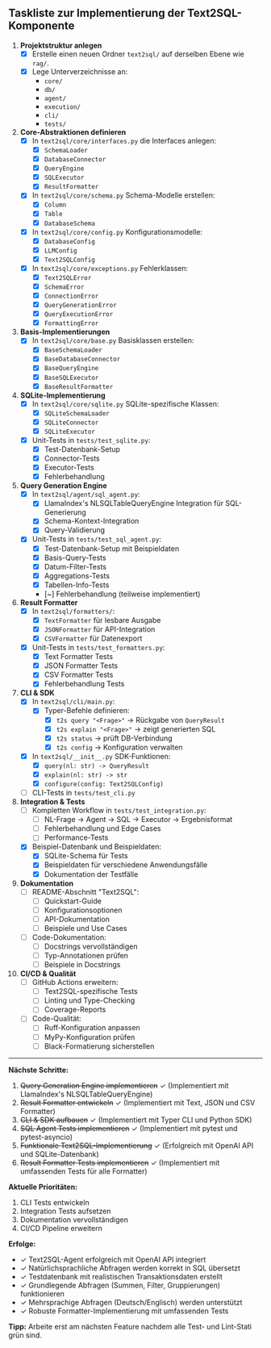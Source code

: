 ## Taskliste zur Implementierung der Text2SQL-Komponente

1. **Projektstruktur anlegen**  
   - [x] Erstelle einen neuen Ordner `text2sql/` auf derselben Ebene wie `rag/`.  
   - [x] Lege Unterverzeichnisse an:  
     - `core/`  
     - `db/`  
     - `agent/`  
     - `execution/`  
     - `cli/`  
     - `tests/`  

2. **Core-Abstraktionen definieren**  
   - [x] In `text2sql/core/interfaces.py` die Interfaces anlegen:  
     - [x] `SchemaLoader`  
     - [x] `DatabaseConnector`  
     - [x] `QueryEngine`  
     - [x] `SQLExecutor`  
     - [x] `ResultFormatter`  
   - [x] In `text2sql/core/schema.py` Schema-Modelle erstellen:  
     - [x] `Column`  
     - [x] `Table`  
     - [x] `DatabaseSchema`  
   - [x] In `text2sql/core/config.py` Konfigurationsmodelle:  
     - [x] `DatabaseConfig`  
     - [x] `LLMConfig`  
     - [x] `Text2SQLConfig`  
   - [x] In `text2sql/core/exceptions.py` Fehlerklassen:  
     - [x] `Text2SQLError`  
     - [x] `SchemaError`  
     - [x] `ConnectionError`  
     - [x] `QueryGenerationError`  
     - [x] `QueryExecutionError`  
     - [x] `FormattingError`  

3. **Basis-Implementierungen**  
   - [x] In `text2sql/core/base.py` Basisklassen erstellen:  
     - [x] `BaseSchemaLoader`  
     - [x] `BaseDatabaseConnector`  
     - [x] `BaseQueryEngine`  
     - [x] `BaseSQLExecutor`  
     - [x] `BaseResultFormatter`  

4. **SQLite-Implementierung**  
   - [x] In `text2sql/core/sqlite.py` SQLite-spezifische Klassen:  
     - [x] `SQLiteSchemaLoader`  
     - [x] `SQLiteConnector`  
     - [x] `SQLiteExecutor`  
   - [x] Unit-Tests in `tests/test_sqlite.py`:
     - [x] Test-Datenbank-Setup
     - [x] Connector-Tests
     - [x] Executor-Tests
     - [x] Fehlerbehandlung

5. **Query Generation Engine**  
   - [x] In `text2sql/agent/sql_agent.py`:
     - [x] LlamaIndex's NLSQLTableQueryEngine Integration für SQL-Generierung
     - [x] Schema-Kontext-Integration
     - [x] Query-Validierung
   - [x] Unit-Tests in `tests/test_sql_agent.py`:
     - [x] Test-Datenbank-Setup mit Beispieldaten
     - [x] Basis-Query-Tests
     - [x] Datum-Filter-Tests
     - [x] Aggregations-Tests
     - [x] Tabellen-Info-Tests
     - [~] Fehlerbehandlung (teilweise implementiert)

6. **Result Formatter**  
   - [x] In `text2sql/formatters/`:
     - [x] `TextFormatter` für lesbare Ausgabe
     - [x] `JSONFormatter` für API-Integration
     - [x] `CSVFormatter` für Datenexport
   - [x] Unit-Tests in `tests/test_formatters.py`:
     - [x] Text Formatter Tests
     - [x] JSON Formatter Tests
     - [x] CSV Formatter Tests
     - [x] Fehlerbehandlung Tests

7. **CLI & SDK**  
   - [x] In `text2sql/cli/main.py`:
     - [x] Typer-Befehle definieren:
       - [x] `t2s query "<Frage>"` → Rückgabe von `QueryResult`
       - [x] `t2s explain "<Frage>"` → zeigt generierten SQL
       - [x] `t2s status` → prüft DB-Verbindung
       - [x] `t2s config` → Konfiguration verwalten
   - [x] In `text2sql/__init__.py` SDK-Funktionen:
     - [x] `query(nl: str) -> QueryResult`
     - [x] `explain(nl: str) -> str`
     - [x] `configure(config: Text2SQLConfig)`
   - [ ] CLI-Tests in `tests/test_cli.py`

8. **Integration & Tests**  
   - [ ] Kompletten Workflow in `tests/test_integration.py`:
     - [ ] NL-Frage → Agent → SQL → Executor → Ergebnisformat
     - [ ] Fehlerbehandlung und Edge Cases
     - [ ] Performance-Tests
   - [x] Beispiel-Datenbank und Beispieldaten:
     - [x] SQLite-Schema für Tests
     - [x] Beispieldaten für verschiedene Anwendungsfälle
     - [x] Dokumentation der Testfälle

9. **Dokumentation**  
   - [ ] README-Abschnitt "Text2SQL":
     - [ ] Quickstart-Guide
     - [ ] Konfigurationsoptionen
     - [ ] API-Dokumentation
     - [ ] Beispiele und Use Cases
   - [ ] Code-Dokumentation:
     - [ ] Docstrings vervollständigen
     - [ ] Typ-Annotationen prüfen
     - [ ] Beispiele in Docstrings

10. **CI/CD & Qualität**  
    - [ ] GitHub Actions erweitern:
      - [ ] Text2SQL-spezifische Tests
      - [ ] Linting und Type-Checking
      - [ ] Coverage-Reports
    - [ ] Code-Qualität:
      - [ ] Ruff-Konfiguration anpassen
      - [ ] MyPy-Konfiguration prüfen
      - [ ] Black-Formatierung sicherstellen

---

**Nächste Schritte:**
1. ~~Query Generation Engine implementieren~~ ✓ (Implementiert mit LlamaIndex's NLSQLTableQueryEngine)
2. ~~Result Formatter entwickeln~~ ✓ (Implementiert mit Text, JSON und CSV Formatter)
3. ~~CLI & SDK aufbauen~~ ✓ (Implementiert mit Typer CLI und Python SDK)
4. ~~SQL Agent Tests implementieren~~ ✓ (Implementiert mit pytest und pytest-asyncio)
5. ~~Funktionale Text2SQL-Implementierung~~ ✓ (Erfolgreich mit OpenAI API und SQLite-Datenbank)
6. ~~Result Formatter Tests implementieren~~ ✓ (Implementiert mit umfassenden Tests für alle Formatter)

**Aktuelle Prioritäten:**
1. CLI Tests entwickeln
2. Integration Tests aufsetzen
3. Dokumentation vervollständigen
4. CI/CD Pipeline erweitern

**Erfolge:**
- ✓ Text2SQL-Agent erfolgreich mit OpenAI API integriert
- ✓ Natürlichsprachliche Abfragen werden korrekt in SQL übersetzt
- ✓ Testdatenbank mit realistischen Transaktionsdaten erstellt
- ✓ Grundlegende Abfragen (Summen, Filter, Gruppierungen) funktionieren
- ✓ Mehrsprachige Abfragen (Deutsch/Englisch) werden unterstützt
- ✓ Robuste Formatter-Implementierung mit umfassenden Tests

**Tipp:** Arbeite erst am nächsten Feature nachdem alle Test- und Lint-Stati grün sind.